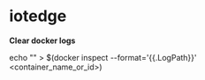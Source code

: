 # iotedge
**Clear docker logs**



echo "" > $(docker inspect --format='{{.LogPath}}' <container_name_or_id>)

